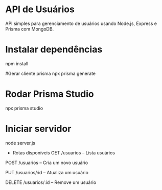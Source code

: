 # API de Usuários

API simples para gerenciamento de usuários usando Node.js, Express e Prisma com MongoDB.

# Instalar dependências
npm install

#Gerar cliente prisma
npx prisma generate

# Rodar Prisma Studio 
npx prisma studio

# Iniciar servidor
node server.js


- Rotas disponíveis 
GET /usuarios – Lista usuários

POST /usuarios – Cria um novo usuário

PUT /usuarios/:id – Atualiza um usuário

DELETE /usuarios/:id – Remove um usuário

